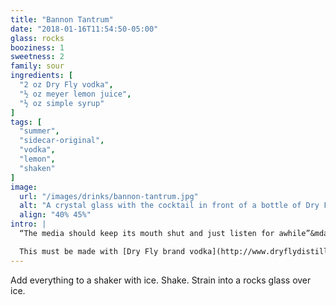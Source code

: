 ```yaml
---
title: "Bannon Tantrum"
date: "2018-01-16T11:54:50-05:00"
glass: rocks
booziness: 1
sweetness: 2
family: sour
ingredients: [
  "2 oz Dry Fly vodka",
  "½ oz meyer lemon juice",
  "½ oz simple syrup"
]
tags: [
  "summer",
  "sidecar-original",
  "vodka",
  "lemon",
  "shaken"
]
image:
  url: "/images/drinks/bannon-tantrum.jpg"
  alt: "A crystal glass with the cocktail in front of a bottle of Dry Fly vodka and a meyer lemon"
  align: "40% 45%"
intro: |
  “The media should keep its mouth shut and just listen for awhile”&mdash;_Steve Bannon throwing a tantrum on Jan 26, 2017_

  This must be made with [Dry Fly brand vodka](http://www.dryflydistilling.com/dryfly-product/washington-wheat-vodka/); It has an amazing wheat flavor and I created this recipe specifically to let it shine.
---
```


Add everything to a shaker with ice. Shake. Strain into a rocks glass over ice.
